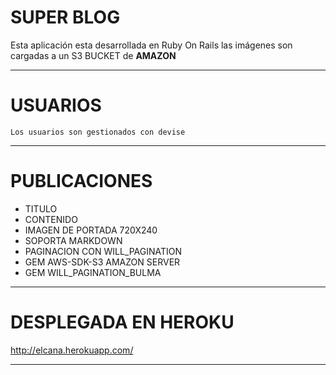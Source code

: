 # SUPER BLOG 

Esta aplicación esta desarrollada en Ruby On Rails las imágenes son cargadas a un S3 BUCKET de **AMAZON**

***

# USUARIOS

    Los usuarios son gestionados con devise 
***

# PUBLICACIONES

- TITULO
- CONTENIDO
- IMAGEN DE PORTADA 720X240
- SOPORTA MARKDOWN
- PAGINACION CON WILL_PAGINATION
- GEM AWS-SDK-S3 AMAZON SERVER
- GEM WILL_PAGINATION_BULMA

***

# DESPLEGADA EN HEROKU

http://elcana.herokuapp.com/ 

***
